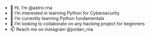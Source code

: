 - 👋 Hi, I’m @astro-rna
- 👀 I’m interested in learning Python for Cybersecurity
- 🌱 I’m currently learning Python fundamentals
- 💞️ I’m looking to collaborate on any hacking project for beginners
- 📫 Reach me on instagram @jordan_rna

<!---
astro-rna/astro-rna is a ✨ special ✨ repository because its `README.md` (this file) appears on your GitHub profile.
You can click the Preview link to take a look at your changes.
--->
